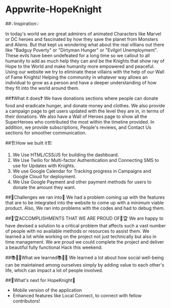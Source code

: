 # Appwrite-HopeKnight

##💡Inspiration💡

In today's world we are great admirers of animated Characters like Marvel or DC heroes and fascinated by how they save the planet from Monsters and Aliens. But that kept us wondering what about the real villians out there like "Badguy Poverty" or "Dirtyman Hunger" or "Evilgirl Unemployment". These evils have been undefeated for a long time so we callout to all humanity to add as much help they can and be the Knights that show ray of Hope to the World and make humanity more empowered and peaceful. Using our website we try to eliminate these villains with the help of our Wall of Fame Knights! Helping the community in whatever way allows an individual to grow as a person and have a deeper understanding of how they fit into the world around them.

##❓What it does❓
We have donations sections where people can donate food and eradicate hunger, and donate money and clothes. We also provide a campaign page to get users updated with the level they are in, in terms of their donations. We also have a Wall of Heroes page to show all the SuperHeroes who contributed the most within the timeline provided. In addition, we provide subscriptions, People's reviews, and Contact Us sections for smoother communication.

##🏗️How we built it🏗️
1. We Use HTML/CSS/JS for building the dashboard.
2. We Use Twilio for Multi-factor Authentication and Connecting SMS to use for Updates with Knights.
3. We use Google Calendar for Tracking progress in Campaigns and Google Cloud for deployment.
4. We Use Google Payment and other payment methods for users to donate the amount they want.

##🚧Challenges we ran into🚧
We had a problem coming up with the features that are to be integrated into the website to come up with a minimum viable product. Also, We ran into problems with the codes and had to debug them.

##🏅🏆ACCOMPLISHMENTS THAT WE ARE PROUD OF🏅🏆
We are happy to have devised a solution to a critical problem that affects such a vast number of people with no available methods or resources to assist them. We learned a lot while working on the project not just technically but also in time management. We are proud we could complete the project and deliver a beautiful fully functional Hack this weekend.

##📚🙋‍♂️What we learned📚🙋‍♂️
We learned a lot about how social well-being can be maintained among ourselves simply by adding value to each other's life, which can impact a lot of people involved.

##💭What's next for HopeKnight💭
- Mobile version of the application
- Enhanced features like Local Connect, to connect with fellow contributors!

